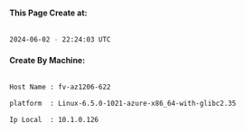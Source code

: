
   
#### This Page Create at:

```bash

2024-06-02 - 22:24:03 UTC

```

#### Create By Machine:

```bash

Host Name : fv-az1206-622

platform  : Linux-6.5.0-1021-azure-x86_64-with-glibc2.35

Ip Local  : 10.1.0.126

```

